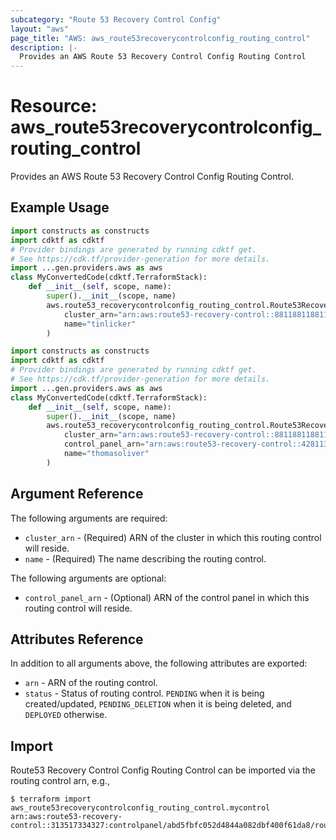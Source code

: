 ```yaml
---
subcategory: "Route 53 Recovery Control Config"
layout: "aws"
page_title: "AWS: aws_route53recoverycontrolconfig_routing_control"
description: |-
  Provides an AWS Route 53 Recovery Control Config Routing Control
---
```


# Resource: aws_route53recoverycontrolconfig_routing_control

Provides an AWS Route 53 Recovery Control Config Routing Control.

## Example Usage

```python
import constructs as constructs
import cdktf as cdktf
# Provider bindings are generated by running cdktf get.
# See https://cdk.tf/provider-generation for more details.
import ...gen.providers.aws as aws
class MyConvertedCode(cdktf.TerraformStack):
    def __init__(self, scope, name):
        super().__init__(scope, name)
        aws.route53_recoverycontrolconfig_routing_control.Route53RecoverycontrolconfigRoutingControl(self, "example",
            cluster_arn="arn:aws:route53-recovery-control::881188118811:cluster/8d47920e-d789-437d-803a-2dcc4b204393",
            name="tinlicker"
        )
```

```python
import constructs as constructs
import cdktf as cdktf
# Provider bindings are generated by running cdktf get.
# See https://cdk.tf/provider-generation for more details.
import ...gen.providers.aws as aws
class MyConvertedCode(cdktf.TerraformStack):
    def __init__(self, scope, name):
        super().__init__(scope, name)
        aws.route53_recoverycontrolconfig_routing_control.Route53RecoverycontrolconfigRoutingControl(self, "example",
            cluster_arn="arn:aws:route53-recovery-control::881188118811:cluster/8d47920e-d789-437d-803a-2dcc4b204393",
            control_panel_arn="arn:aws:route53-recovery-control::428113431245:controlpanel/abd5fbfc052d4844a082dbf400f61da8",
            name="thomasoliver"
        )
```

## Argument Reference

The following arguments are required:

* `cluster_arn` - (Required) ARN of the cluster in which this routing control will reside.
* `name` - (Required) The name describing the routing control.

The following arguments are optional:

* `control_panel_arn` - (Optional) ARN of the control panel in which this routing control will reside.

## Attributes Reference

In addition to all arguments above, the following attributes are exported:

* `arn` - ARN of the routing control.
* `status` - Status of routing control. `PENDING` when it is being created/updated, `PENDING_DELETION` when it is being deleted, and `DEPLOYED` otherwise.

## Import

Route53 Recovery Control Config Routing Control can be imported via the routing control arn, e.g.,

```
$ terraform import aws_route53recoverycontrolconfig_routing_control.mycontrol arn:aws:route53-recovery-control::313517334327:controlpanel/abd5fbfc052d4844a082dbf400f61da8/routingcontrol/d5d90e587870494b
```

<!-- cache-key: cdktf-0.17.0-pre.15 input-47cd5509e9f30c8c1995052ec0e59143ed09ad81d682221f217665405868b221 -->